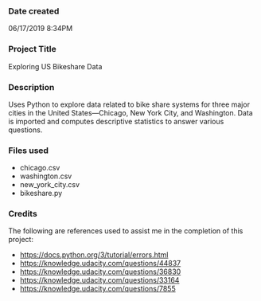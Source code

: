 ### Date created
06/17/2019 8:34PM

### Project Title
Exploring US Bikeshare Data

### Description
Uses Python to explore data related to bike share systems for three major cities in the United States—Chicago, New York City, and Washington. Data is imported and computes descriptive statistics to answer various questions.

### Files used
* chicago.csv
* washington.csv
* new_york_city.csv
* bikeshare.py

### Credits
The following are references used to assist me in the completion of this project:
* https://docs.python.org/3/tutorial/errors.html
* https://knowledge.udacity.com/questions/44837
* https://knowledge.udacity.com/questions/36830
* https://knowledge.udacity.com/questions/33164
* https://knowledge.udacity.com/questions/7855

